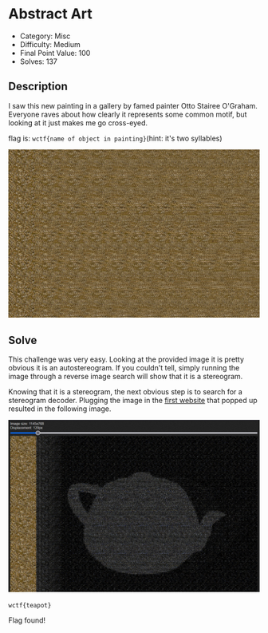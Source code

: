 # Abstract Art

- Category: Misc
- Difficulty: Medium
- Final Point Value: 100
- Solves: 137
  
## Description

I saw this new painting in a gallery by famed painter Otto Stairee O'Graham. Everyone raves about how clearly it represents some common motif, but looking at it just makes me go cross-eyed.

flag is: `wctf{name of object in painting}`(hint: it's two syllables)

![Image](abstract.jpg)

## Solve

This challenge was very easy. Looking at the provided image it is pretty obvious it is an autostereogram. If you couldn't tell, simply running the image through a reverse image search will show that it is a stereogram.

Knowing that it is a stereogram, the next obvious step is to search for a stereogram decoder. Plugging the image in the [first website](https://piellardj.github.io/stereogram-solver/) that popped up resulted in the following image.

![output](output.png)

`wctf{teapot}`

Flag found!
